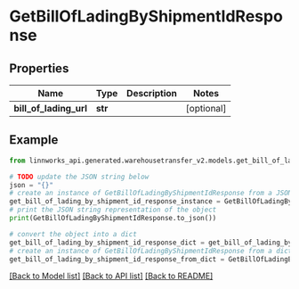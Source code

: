 # GetBillOfLadingByShipmentIdResponse


## Properties

Name | Type | Description | Notes
------------ | ------------- | ------------- | -------------
**bill_of_lading_url** | **str** |  | [optional] 

## Example

```python
from linnworks_api.generated.warehousetransfer_v2.models.get_bill_of_lading_by_shipment_id_response import GetBillOfLadingByShipmentIdResponse

# TODO update the JSON string below
json = "{}"
# create an instance of GetBillOfLadingByShipmentIdResponse from a JSON string
get_bill_of_lading_by_shipment_id_response_instance = GetBillOfLadingByShipmentIdResponse.from_json(json)
# print the JSON string representation of the object
print(GetBillOfLadingByShipmentIdResponse.to_json())

# convert the object into a dict
get_bill_of_lading_by_shipment_id_response_dict = get_bill_of_lading_by_shipment_id_response_instance.to_dict()
# create an instance of GetBillOfLadingByShipmentIdResponse from a dict
get_bill_of_lading_by_shipment_id_response_from_dict = GetBillOfLadingByShipmentIdResponse.from_dict(get_bill_of_lading_by_shipment_id_response_dict)
```
[[Back to Model list]](../README.md#documentation-for-models) [[Back to API list]](../README.md#documentation-for-api-endpoints) [[Back to README]](../README.md)



